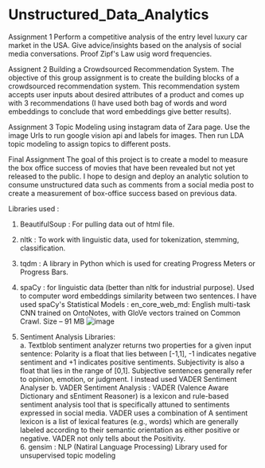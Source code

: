 # Unstructured_Data_Analytics
Assignment 1 
Perform a competitive analysis of the entry level luxury car market in the USA. Give advice/insights based on the analysis of social media conversations. Proof Zipf's Law usig word frequencies.

Assignent 2
Building a Crowdsourced Recommendation System. The objective of this group assignment is to create the building blocks of a crowdsourced recommendation system. This recommendation system accepts user inputs about desired attributes of a product and comes up with 3 recommendations (I have used both bag of words and word embeddings to conclude that word embeddings give better results). 

Assignment 3
Topic Modeling using instagram data of Zara page. Use the image Urls to run google vision api and labels for images. Then run LDA topic modeling to assign topics to different posts.

Final Assignment 
The goal of this project is to create a model to measure the box office success of movies that have been revealed but not yet released to the public. I hope to design and deploy an analytic solution to consume unstructured data such as comments from a social media post to create a measurement of box-office success based on previous data.

Libraries used :<br/>
1. BeautifulSoup : For pulling data out of html file.
2. nltk : To work with linguistic data, used for tokenization, stemming, classification.
3. tqdm : A library in Python which is used for creating Progress Meters or Progress Bars. 
4. spaCy : for linguistic data (better than nltk for industrial purpose). Used to computer word embeddings similarity between two sentences. I have used spaCy's Statistical Models : en_core_web_md: English multi-task CNN trained on OntoNotes, with GloVe vectors trained on Common Crawl. Size – 91 MB
    ![image](https://user-images.githubusercontent.com/19946278/145664117-a9622deb-d5c3-4848-ada1-0acadac8ba63.png)
    
5. Sentiment Analysis Libraries: <br/>
a. Textblob sentiment analyzer returns two properties for a given input sentence:
Polarity is a float that lies between [-1,1], -1 indicates negative sentiment and +1 indicates positive sentiments.
Subjectivity is also a float that lies in the range of [0,1]. Subjective sentences generally refer to opinion, emotion, or judgment.
 I instead used VADER Sentiment Analyser
b. VADER Sentiment Analysis :
VADER (Valence Aware Dictionary and sEntiment Reasoner) is a lexicon and rule-based sentiment analysis tool that is specifically attuned to sentiments expressed in social media. VADER uses a combination of A sentiment lexicon is a list of lexical features (e.g., words) which are generally labeled according to their semantic orientation as either positive or negative. VADER not only tells about the Positivity.
<br/>6. gensim : NLP (Natiral Language Processing) Library used for unsupervised topic modeling
